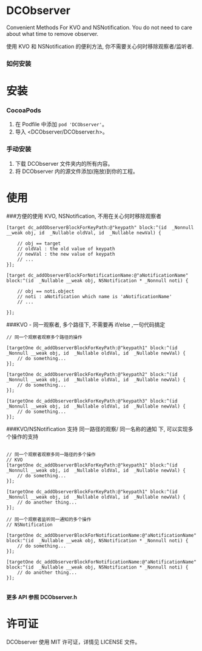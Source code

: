 # DCObserver
Convenient Methods For KVO and NSNotification. You do not need to care about what time to remove observer.

使用 KVO 和 NSNotification 的便利方法, 你不需要关心何时移除观察者/监听者.

### 如何安装

安装
==============

### CocoaPods

1. 在 Podfile 中添加  `pod 'DCObserver'`。
2. 导入 \<DCObserver/DCObserver.h\>。


### 手动安装

1. 下载 DCObserver 文件夹内的所有内容。
2. 将 DCObserver 内的源文件添加(拖放)到你的工程。


使用
==============

###方便的使用 KVO, NSNotification, 不用在关心何时移除观察者

```objc
[target dc_addObserverBlockForKeyPath:@"keypath" block:^(id  _Nonnull __weak obj, id  _Nullable oldVal, id  _Nullable newVal) {

    // obj == target 
    // oldVal : the old value of keypath
    // newVal : the new value of keypath
    // ...
}];

[target dc_addObserverBlockForNotificationName:@"aNotificationName" block:^(id  _Nullable __weak obj, NSNotification * _Nonnull noti) {

    // obj == noti.object 
    // noti : aNotification which name is 'aNotificationName'
    // ...

}];

```

###KVO - 同一观察者, 多个路径下, 不需要再 if/else ,一句代码搞定

```objc
// 同一个观察者观察多个路径的操作

[targetOne dc_addObserverBlockForKeyPath:@"keypath1" block:^(id  _Nonnull __weak obj, id  _Nullable oldVal, id  _Nullable newVal) {
    // do something...
}];

[targetOne dc_addObserverBlockForKeyPath:@"keypath2" block:^(id  _Nonnull __weak obj, id  _Nullable oldVal, id  _Nullable newVal) {
    // do something...
}];

[targetOne dc_addObserverBlockForKeyPath:@"keypath3" block:^(id  _Nonnull __weak obj, id  _Nullable oldVal, id  _Nullable newVal) {
    // do something...
}];

```
###KVO/NSNotification 支持 同一路径的观察/ 同一名称的通知  下, 可以实现多个操作的支持

```objc

// 同一个观察者观察多同一路径的多个操作
// KVO
[targetOne dc_addObserverBlockForKeyPath:@"keypath1" block:^(id  _Nonnull __weak obj, id  _Nullable oldVal, id  _Nullable newVal) {
    // do something...
}];

[targetOne dc_addObserverBlockForKeyPath:@"keypath1" block:^(id  _Nonnull __weak obj, id  _Nullable oldVal, id  _Nullable newVal) {
    // do another thing...
}];

// 同一个观察者监听同一通知的多个操作
// NSNotification

[targetOne dc_addObserverBlockForNotificationName:@"aNotificationName" block:^(id  _Nullable __weak obj, NSNotification * _Nonnull noti) {
    // do something...
}];

[targetOne dc_addObserverBlockForNotificationName:@"aNotificationName" block:^(id  _Nullable __weak obj, NSNotification * _Nonnull noti) {
    // do another thing...
}];


```

#### 更多 API 参照 DCObserver.h



许可证
==============
DCObserver 使用 MIT 许可证，详情见 LICENSE 文件。
